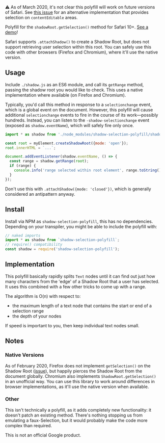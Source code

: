 ⚠️ As of March 2020, it's not clear this polyfill will work on future versions of Safari.
See [this issue](https://github.com/GoogleChromeLabs/shadow-selection-polyfill/issues/11) for an alternative implementation that provides selection on `contentEditable` areas.

Polyfill for the `shadowRoot.getSelection()` method for Safari 10+.
[See a demo](https://googlechromelabs.github.io/shadow-selection-polyfill/demo.html)!

Safari supports `.attachShadow()` to create a Shadow Root, but does not support retrieving user selection within this root.
You can safely use this code with other browsers (Firefox and Chromium), where it'll use the native version.

## Usage

Include `./shadow.js` as an ES6 module, and call its `getRange` method, passing the shadow root you would like to check.
This uses a native implementation where available (on Firefox and Chromium).

Typically, you'd call this method in response to a `selectionchange` event, which is a global event on the document.
However, this polyfill will cause additional `selectionchange` events to fire in the course of its work—possibly hundreds.
Instead, you can listen to the `-shadow-selectionchange` event (exposed as `shadow.eventName`), which will safely fire only once.

```js
import * as shadow from './node_modules/shadow-selection-polyfill/shadow.js';

const root = myElement.createShadowRoot({mode: 'open'});
root.innerHTML = `...`;

document.addEventListener(shadow.eventName, () => {
  const range = shadow.getRange(root);
  if (range) {
    console.info('range selected within root element', range.toString());
  }
});
```

Don't use this with `.attachShadow({mode: 'closed'})`, which is generally considered an antipattern anyway.

## Install

Install via NPM as `shadow-selection-polyfill`, this has no dependencies.
Depending on your transpiler, you might be able to include the polyfill with:

```js
// naked imports
import * as shadow from `shadow-selection-polyfill`;
// require() compatibility
const shadow = require('shadow-selection-polyfill');
```

## Implementation

This polyfill basically rapidly splits `Text` nodes until it can find out just how many characters from the 'edge' of a Shadow Root that a user has selected.
It uses this combined with a few other tricks to come up with a range.

The algorithm is O(n) with respect to:

* the maximum length of a text node that contains the start or end of a selection range
* the depth of your nodes

If speed is important to you, then keep individual text nodes small.

## Notes

### Native Versions

As of February 2020, Firefox does not implement `getSelection()` on the Shadow Root ([issue](https://bugzilla.mozilla.org/show_bug.cgi?id=1430308)), but happily pierces the Shadow Root from the document globally.
Chromium also implements `ShadowRoot.getSelection()` in an unofficial way.
You can use this library to work around differences in browser implementations, as it'll use the native version when available.

### Other

This isn't technically a polyfill, as it adds completely new functionality: it doesn't patch an existing method.
There's nothing stopping us from emulating a faux-Selection, but it would probably make the code more complex than required.

This is not an official Google product.
